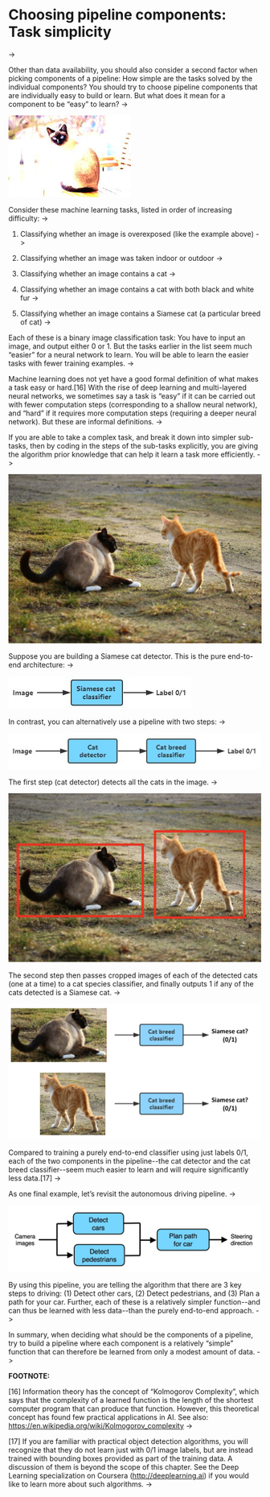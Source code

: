 # Choosing pipeline components: Task simplicity
->

Other than data availability, you should also consider a second factor when picking components of a pipeline: How simple are the tasks solved by the individual components? You should try to choose pipeline components that are individually easy to build or learn. But what does it mean for a component to be “easy” to learn?
-> 

![img](../imgs/C51_01.png)

Consider these machine learning tasks, listed in order of increasing difficulty:
->

1. Classifying whether an image is overexposed (like the example above)
->

2. Classifying whether an image was taken indoor or outdoor
->

3. Classifying whether an image contains a cat
->

4. Classifying whether an image contains a cat with both black and white fur
->

5. Classifying whether an image contains a Siamese cat (a particular breed of cat)
->

Each of these is a binary image classification task: You have to input an image, and output either 0 or 1. But the tasks earlier in the list seem much “easier” for a neural network to learn. You will be able to learn the easier tasks with fewer training examples.
->

Machine learning does not yet have a good formal definition of what makes a task easy or hard.[16] With the rise of deep learning and multi-layered neural networks, we sometimes say a task is “easy” if it can be carried out with fewer computation steps (corresponding to a shallow neural network), and “hard” if it requires more computation steps (requiring a deeper neural network). But these are informal definitions.
->

If you are able to take a complex task, and break it down into simpler sub-tasks, then by coding in the steps of the sub-tasks explicitly, you are giving the algorithm prior knowledge that can help it learn a task more efficiently.
->

![img](../imgs/C51_02.png)

Suppose you are building a Siamese cat detector. This is the pure end-to-end architecture:
->

![img](../imgs/C51_03.png)

In contrast, you can alternatively use a pipeline with two steps:
->

![img](../imgs/C51_04.png)

The first step (cat detector) detects all the cats in the image.
->

![img](../imgs/C51_05.png)

The second step then passes cropped images of each of the detected cats (one at a time) to a cat species classifier, and finally outputs 1 if any of the cats detected is a Siamese cat.
->

![img](../imgs/C51_06.png)

Compared to training a purely end-to-end classifier using just labels 0/1, each of the two components in the pipeline--the cat detector and the cat breed classifier--seem much easier to learn and will require significantly less data.[17]
->

As one final example, let’s revisit the autonomous driving pipeline.
->

![img](../imgs/C51_07.png)

By using this pipeline, you are telling the algorithm that there are 3 key steps to driving: (1) Detect other cars, (2) Detect pedestrians, and (3) Plan a path for your car. Further, each of these is a relatively simpler function--and can thus be learned with less data--than the purely end-to-end approach.
->

In summary, when deciding what should be the components of a pipeline, try to build a pipeline where each component is a relatively “simple” function that can therefore be learned from only a modest amount of data.
->

**FOOTNOTE:**

[16] Information theory has the concept of “Kolmogorov Complexity”, which says that the complexity of a learned function is the length of the shortest computer program that can produce that function. However, this theoretical concept has found few practical applications in AI. See also: https://en.wikipedia.org/wiki/Kolmogorov_complexity
->

[17] If you are familiar with practical object detection algorithms, you will recognize that they do not learn just with 0/1 image labels, but are instead trained with bounding boxes provided as part of the training data. A discussion of them is beyond the scope of this chapter. See the Deep Learning specialization on Coursera (​http://deeplearning.ai​) if you would like to learn more about such algorithms.
->